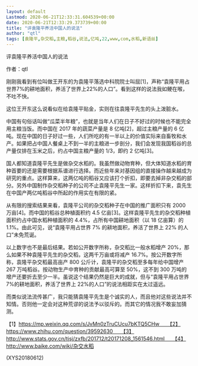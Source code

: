```yaml
---
layout: default
Lastmod: 2020-06-21T12:33:31.604539+00:00
date: 2020-06-21T12:33:29.373739+00:00
title: "评袁隆平养活中国人的说法"
author: "qtl"
tags: [袁隆平,杂交稻,主粮,稻谷,说法,亿吨,22,www,com,水稻,新语丝]
---
```


评袁隆平养活中国人的说法

作者：qtl

刚刚我看到有位叫做王开东的为袁隆平落选中科院院士叫屈[1]，声称“袁隆平用占世界7%的耕地面积，养活了世界上22%的人口”。看到这样的说法我如鲠在喉，不吐不快。

这位王开东这么说看似在给袁隆平贴金，实则在往袁隆平先生的头上泼脏水。

中国有句俗话叫做“瓜菜半年粮”，也就是当年人们在日子不好过的时候也不能完全用主粮当饭。而中国在 2017 年的蔬菜产量是 8 亿吨[2]，超过主粮产量的 6 亿吨。现在中国的日子好过一些，人们所吃的有一半以上的价值实际来自畜牧和水产。如果把占中国人餐桌上不到一半的主粮进一步剖分，我们会发现我国稻谷的总产量仅排在玉米之后，约占中国主粮产量的 1/3，即约 2 亿吨[3]。

国人都知道袁隆平先生是做杂交水稻的。我虽然做动物育种，但大体知道水稻的育种首要的还是需要根据系谱进行选择。而近些年来对基因组的直接操作越来越成为研究的重点。这样算来，这两亿吨的稻谷又应该打个折扣，即要去掉非杂交稻的部分。另外中国制作杂交稻种子的公司不止袁隆平先生一家。这样折扣下来，袁先生在中国产两亿吨稻谷中所起的作用实在有限的紧。

从有限的搜索结果来看，袁隆平公司的杂交稻种子在中国的推广面积只有 2000 万亩[4]。而中国的稻谷总种植面积约 4.5 亿亩[3]。这样袁隆平先生的杂交稻种植面积约占中国水稻种植面积的 4.4%，占所有中国耕地面积（以 18 亿亩算）的 1.1%。由此可见，说“袁隆平用占世界 7% 的耕地面积，养活了世界上 22% 的人口”未免荒诞。

以上数字也不是最后结果。若如公开数字所称，杂交稻比一般水稻增产 20%，那么如果不种袁隆平先生的杂交稻，这两千万亩或将减产 16.7%。按公开数字所称，袁隆平杂交稻最高亩产 800 公斤计，袁隆平的杂交稻至多每年给中国增产 267 万吨稻谷。按动物生产中育种的贡献最高可算至 50%，这不到 300 万吨的增产还要折去至少一半。虽说这个结果仍然是巨大的成就，但与“袁隆平用占世界7%的耕地面积，养活了世界上 22%的人口”的说法相距实在太过遥远。

而类似说法流传甚广，我只能猜袁隆平先生是个诚实的人，而且他对这些说法并不知情。否则他一定会对这种荒谬的说法予以驳斥的。而其它的情况我不敢妄加猜测。

【1】https://mp.weixin.qq.com/s/JvMn0zTruCUcu7bKTQ5CHw　　【2】https://www.zhihu.com/question/39592630　　【3】http://www.stats.gov.cn/tjsj/zxfb/201712/t20171208_1561546.html　　【4】http://www.baike.com/wiki/杂交水稻

(XYS20180612)

